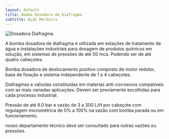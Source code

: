 ```yaml
---
layout: default
title: Bomba Dosadora de Diafragma 
subtitle: Ação Mecânica
---
```


<img class="img-responsive pull-right" style="max-width: 50%;" src="../../website/images/" alt="Dosadora Diafragma">

A bomba dosadora de diafragma é utilizada em estações de tratamento de água e instalações industriais para dosagem de produtos químicos em solução, em sistemas de pressões de até 50 mca. Podendo ser de até quatro cabeçotes.

Bomba dosadora de deslocamento positivo composto de motor redutor, base de fixação e sistema independente de 1 a 4 cabeçotes.

Diafragmas e válvulas constituídas em materias anti-corrosivos compativeis com as mais variadas aplicações. Devem ser previamente escolhidas para cada processo industrial.

Pressão de até 6.0 bar e vazão de 3 a 300 L/H por cabeçote com regulagem micrométrica de 0% a 100% na vazão com bomba parada ou em funcionamento.

nosso departamento técnico deve ser consultado para outras vazões ou pressões.

